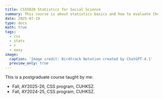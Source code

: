 ```yaml
---
title: CSS5020 Statistics for Social Science
summary: This course is about statistics basics and how to evaluate them in the context of social science.
date: 2025-07-19
type: docs
math: true
tags:
  - css
  - stats
  - r
  - easy
image:
  caption: 'Image credit: Birdtrack Notation created by ChatGPT-4.1'
  preview_only: true
---
```


This is a postgraduate course taught by me:

* Fall, AY2025-26, CSS program, CUHKSZ.
* Fall, AY2024-25, CSS program, CUHKSZ.
